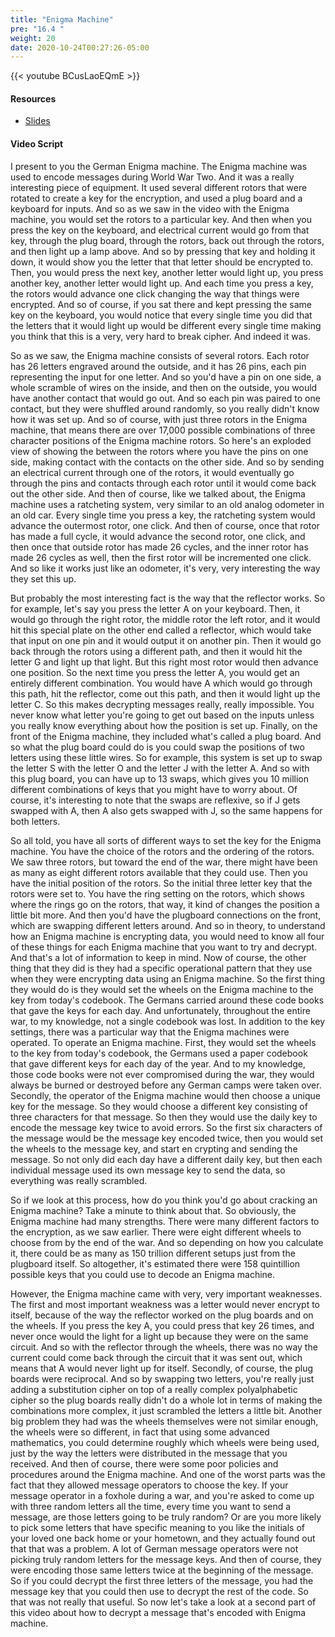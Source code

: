 ```yaml
---
title: "Enigma Machine"
pre: "16.4 "
weight: 20
date: 2020-10-24T00:27:26-05:00
---
```


{{< youtube BCusLaoEQmE >}}


#### Resources
* [Slides](../slides/22-Cryptography.pdf)

#### Video Script

I present to you the German Enigma machine. The Enigma machine was used to encode messages during World War Two. And it was a really interesting piece of equipment. It used several different rotors that were rotated to create a key for the encryption, and used a plug board and a keyboard for inputs. And so as we saw in the video with the Enigma machine, you would set the rotors to a particular key. And then when you press the key on the keyboard, and electrical current would go from that key, through the plug board, through the rotors, back out through the rotors, and then light up a lamp above. And so by pressing that key and holding it down, it would show you the letter that that letter should be encrypted to. Then, you would press the next key, another letter would light up, you press another key, another letter would light up. And each time you press a key, the rotors would advance one click changing the way that things were encrypted. And so of course, if you sat there and kept pressing the same key on the keyboard, you would notice that every single time you did that the letters that it would light up would be different every single time making you think that this is a very, very hard to break cipher. And indeed it was. 

So as we saw, the Enigma machine consists of several rotors. Each rotor has 26 letters engraved around the outside, and it has 26 pins, each pin representing the input for one letter. And so you'd have a pin on one side, a whole scramble of wires on the inside, and then on the outside, you would have another contact that would go out. And so each pin was paired to one contact, but they were shuffled around randomly, so you really didn't know how it was set up. And so of course, with just three rotors in the Enigma machine, that means there are over 17,000 possible combinations of three character positions of the Enigma machine rotors. So here's an exploded view of showing the between the rotors where you have the pins on one side, making contact with the contacts on the other side. And so by sending an electrical current through one of the rotors, it would eventually go through the pins and contacts through each rotor until it would come back out the other side. And then of course, like we talked about, the Enigma machine uses a ratcheting system, very similar to an old analog odometer in an old car. Every single time you press a key, the ratcheting system would advance the outermost rotor, one click. And then of course, once that rotor has made a full cycle, it would advance the second rotor, one click, and then once that outside rotor has made 26 cycles, and the inner rotor has made 26 cycles as well, then the first rotor will be incremented one click. And so like it works just like an odometer, it's very, very interesting the way they set this up. 

But probably the most interesting fact is the way that the reflector works. So for example, let's say you press the letter A on your keyboard. Then, it would go through the right rotor, the middle rotor the left rotor, and it would hit this special plate on the other end called a reflector, which would take that input on one pin and it would output it on another pin. Then it would go back through the rotors using a different path, and then it would hit the letter G and light up that light. But this right most rotor would then advance one position. So the next time you press the letter A, you would get an entirely different combination. You would have A which would go through this path, hit the reflector, come out this path, and then it would light up the letter C. So this makes decrypting messages really, really impossible. You never know what letter you're going to get out based on the inputs unless you really know everything about how the position is set up. Finally, on the front of the Enigma machine, they included what's called a plug board. And so what the plug board could do is you could swap the positions of two letters using these little wires. So for example, this system is set up to swap the letter S with the letter O and the letter J with the letter A. And so with this plug board, you can have up to 13 swaps, which gives you 10 million different combinations of keys that you might have to worry about. Of course, it's interesting to note that the swaps are reflexive, so if J gets swapped with A, then A also gets swapped with J, so the same happens for both letters. 

So all told, you have all sorts of different ways to set the key for the Enigma machine. You have the choice of the rotors and the ordering of the rotors. We saw three rotors, but toward the end of the war, there might have been as many as eight different rotors available that they could use. Then you have the initial position of the rotors. So the initial three letter key that the rotors were set to. You have the ring setting on the rotors, which shows where the rings go on the rotors, that way, it kind of changes the position a little bit more. And then you'd have the plugboard connections on the front, which are swapping different letters around. And so in theory, to understand how an Enigma machine is encrypting data, you would need to know all four of these things for each Enigma machine that you want to try and decrypt. And that's a lot of information to keep in mind. Now of course, the other thing that they did is they had a specific operational pattern that they use when they were encrypting data using an Enigma machine. So the first thing they would do is they would set the wheels on the Enigma machine to the key from today's codebook. The Germans carried around these code books that gave the keys for each day. And unfortunately, throughout the entire war, to my knowledge, not a single codebook was lost. In addition to the key settings, there was a particular way that the Enigma machines were operated. To operate an Enigma machine. First, they would set the wheels to the key from today's codebook, the Germans used a paper codebook that gave different keys for each day of the year. And to my knowledge, those code books were not ever compromised during the war, they would always be burned or destroyed before any German camps were taken over. Secondly, the operator of the Enigma machine would then choose a unique key for the message. So they would choose a different key consisting of three characters for that message. So then they would use the daily key to encode the message key twice to avoid errors. So the first six characters of the message would be the message key encoded twice, then you would set the wheels to the message key, and start en crypting and sending the message. So not only did each day have a different daily key, but then each individual message used its own message key to send the data, so everything was really scrambled. 

So if we look at this process, how do you think you'd go about cracking an Enigma machine? Take a minute to think about that. So obviously, the Enigma machine had many strengths. There were many different factors to the encryption, as we saw earlier. There were eight different wheels to choose from by the end of the war. And so depending on how you calculate it, there could be as many as 150 trillion different setups just from the plugboard itself. So altogether, it's estimated there were 158 quintillion possible keys that you could use to decode an Enigma machine.

 However, the Enigma machine came with very, very important weaknesses. The first and most important weakness was a letter would never encrypt to itself, because of the way the reflector worked on the plug boards and on the wheels. If you press the key A, you could press that key 26 times, and never once would the light for a light up because they were on the same circuit. And so with the reflector through the wheels, there was no way the current could come back through the circuit that it was sent out, which means that A would never light up for itself. Secondly, of course, the plug boards were reciprocal. And so by swapping two letters, you're really just adding a substitution cipher on top of a really complex polyalphabetic cipher so the plug boards really didn't do a whole lot in terms of making the combinations more complex, it just scrambled the letters a little bit. Another big problem they had was the wheels themselves were not similar enough, the wheels were so different, in fact that using some advanced mathematics, you could determine roughly which wheels were being used, just by the way the letters were distributed in the message that you received. And then of course, there were some poor policies and procedures around the Enigma machine. And one of the worst parts was the fact that they allowed message operators to choose the key. If your message operator in a foxhole during a war, and you're asked to come up with three random letters all the time, every time you want to send a message, are those letters going to be truly random? Or are you more likely to pick some letters that have specific meaning to you like the initials of your loved one back home or your hometown, and they actually found out that that was a problem. A lot of German message operators were not picking truly random letters for the message keys. And then of course, they were encoding those same letters twice at the beginning of the message. So if you could decrypt the first three letters of the message, you had the message key that you could then use to decrypt the rest of the code. So that was not really that useful. So now let's take a look at a second part of this video about how to decrypt a message that's encoded with Enigma machine.